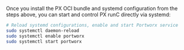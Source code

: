 Once you install the PX OCI bundle and systemd configuration from the steps above, you can start and control PX runC directly via systemd:

```bash
# Reload systemd configurations, enable and start Portworx service
sudo systemctl daemon-reload
sudo systemctl enable portworx
sudo systemctl start portworx
```
